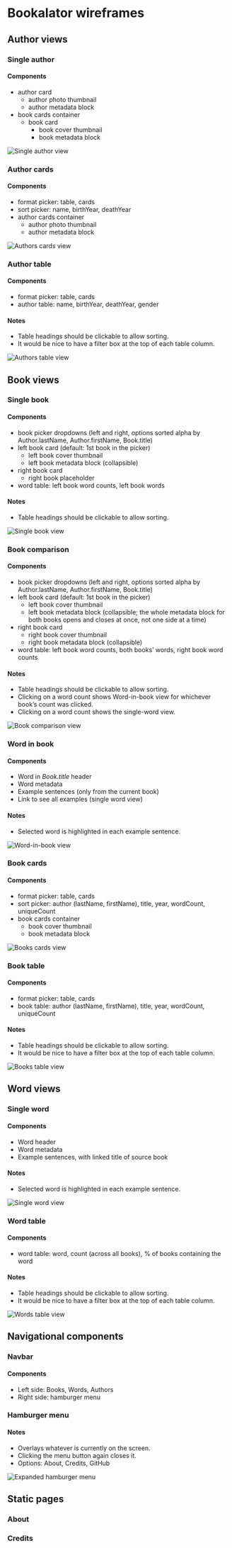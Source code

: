 # Bookalator wireframes

## Author views

### Single author

#### Components

* author card
    * author photo thumbnail
    * author metadata block
* book cards container
    * book card
        * book cover thumbnail
        * book metadata block

![Single author view](Authors-single.png)

### Author cards

#### Components

* format picker: table, cards
* sort picker: name, birthYear, deathYear
* author cards container
    * author photo thumbnail
    * author metadata block

![Authors cards view](Authors-all-thumbnails.png)

### Author table

#### Components

* format picker: table, cards
* author table: name, birthYear, deathYear, gender

#### Notes

* Table headings should be clickable to allow sorting.
* It would be nice to have a filter box at the top of each table column.

![Authors table view](Authors-all-compact.png)

## Book views

### Single book

#### Components

* book picker dropdowns (left and right, options sorted alpha by Author.lastName, Author.firstName, Book.title)
* left book card (default: 1st book in the picker)
    * left book cover thumbnail
    * left book metadata block (collapsible)
* right book card
    * right book placeholder
* word table: left book word counts, left book words

#### Notes

* Table headings should be clickable to allow sorting.

![Single book view](Books-single-home.png)

### Book comparison

#### Components

* book picker dropdowns (left and right, options sorted alpha by Author.lastName, Author.firstName, Book.title)
* left book card (default: 1st book in the picker)
    * left book cover thumbnail
    * left book metadata block (collapsible; the whole metadata block for both books opens and closes at once, not one side at a time)
* right book card
    * right book cover thumbnail
    * right book metadata block (collapsible)
* word table: left book word counts, both books’ words, right book word counts

#### Notes

* Table headings should be clickable to allow sorting.
* Clicking on a word count shows Word-in-book view for whichever book’s count was clicked.
* Clicking on a word count shows the single-word view.

![Book comparison view](Books-compare.png)

### Word in book

#### Components

* Word in _Book.title_ header
* Word metadata
* Example sentences (only from the current book)
* Link to see all examples (single word view)

#### Notes

* Selected word is highlighted in each example sentence.

![Word-in-book view](Words-single-book.png)

### Book cards

#### Components

* format picker: table, cards
* sort picker: author (lastName, firstName), title, year, wordCount, uniqueCount
* book cards container
    * book cover thumbnail
    * book metadata block

![Books cards view](Books-all-thumbnails.png)

### Book table

#### Components

* format picker: table, cards
* book table: author (lastName, firstName), title, year, wordCount, uniqueCount

#### Notes

* Table headings should be clickable to allow sorting.
* It would be nice to have a filter box at the top of each table column.

![Books table view](Books-all-compact.png)

## Word views

### Single word

#### Components

* Word header
* Word metadata
* Example sentences, with linked title of source book

#### Notes

* Selected word is highlighted in each example sentence.

![Single word view](Words-single.png)

### Word table

#### Components

* word table: word, count (across all books), % of books containing the word

#### Notes

* Table headings should be clickable to allow sorting.
* It would be nice to have a filter box at the top of each table column.

![Words table view](Words-all.png)

## Navigational components

### Navbar

#### Components

* Left side: Books, Words, Authors
* Right side: hamburger menu

### Hamburger menu

#### Notes

* Overlays whatever is currently on the screen.
* Clicking the menu button again closes it.
* Options: About, Credits, GitHub

![Expanded hamburger menu](Menu-expanded.png)

## Static pages

### About

### Credits

